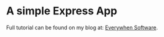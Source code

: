# A simple Express App

Full tutorial can be found on my blog at: [Everywhen Software](https://www.everywhensoftware.com/blog/2023-09-01-Simple-Express/).